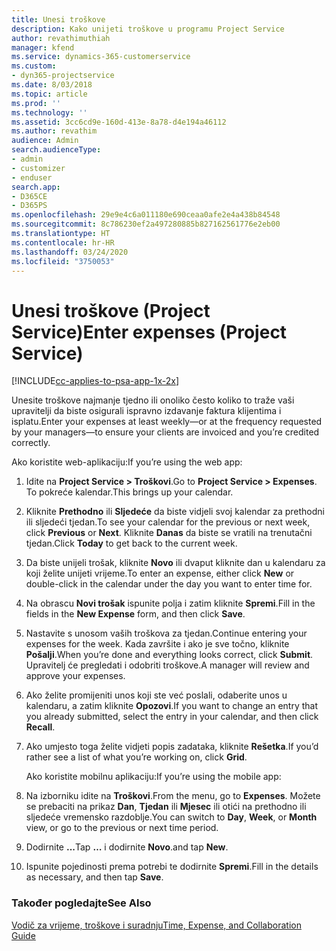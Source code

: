 ```yaml
---
title: Unesi troškove
description: Kako unijeti troškove u programu Project Service
author: revathimuthiah
manager: kfend
ms.service: dynamics-365-customerservice
ms.custom:
- dyn365-projectservice
ms.date: 8/03/2018
ms.topic: article
ms.prod: ''
ms.technology: ''
ms.assetid: 3cc6cd9e-160d-413e-8a78-d4e194a46112
ms.author: revathim
audience: Admin
search.audienceType:
- admin
- customizer
- enduser
search.app:
- D365CE
- D365PS
ms.openlocfilehash: 29e9e4c6a011180e690ceaa0afe2e4a438b84548
ms.sourcegitcommit: 8c786230ef2a497280885b827162561776e2eb00
ms.translationtype: HT
ms.contentlocale: hr-HR
ms.lasthandoff: 03/24/2020
ms.locfileid: "3750053"
---
```

# <a name="enter-expenses-project-service"></a><span data-ttu-id="5e199-103">Unesi troškove (Project Service)</span><span class="sxs-lookup"><span data-stu-id="5e199-103">Enter expenses (Project Service)</span></span>

[!INCLUDE[cc-applies-to-psa-app-1x-2x](../includes/cc-applies-to-psa-app-1x-2x.md)]

<span data-ttu-id="5e199-104">Unesite troškove najmanje tjedno ili onoliko često koliko to traže vaši upravitelji da biste osigurali ispravno izdavanje faktura klijentima i isplatu.</span><span class="sxs-lookup"><span data-stu-id="5e199-104">Enter your expenses at least weekly—or at the frequency requested by your managers—to ensure your clients are invoiced and you’re credited correctly.</span></span>  
  
 <span data-ttu-id="5e199-105">Ako koristite web-aplikaciju:</span><span class="sxs-lookup"><span data-stu-id="5e199-105">If you’re using the web app:</span></span>  
  
1. <span data-ttu-id="5e199-106">Idite na **Project Service > Troškovi**.</span><span class="sxs-lookup"><span data-stu-id="5e199-106">Go to **Project Service > Expenses**.</span></span> <span data-ttu-id="5e199-107">To pokreće kalendar.</span><span class="sxs-lookup"><span data-stu-id="5e199-107">This brings up your calendar.</span></span>  
  
2. <span data-ttu-id="5e199-108">Kliknite **Prethodno** ili **Sljedeće** da biste vidjeli svoj kalendar za prethodni ili sljedeći tjedan.</span><span class="sxs-lookup"><span data-stu-id="5e199-108">To see your calendar for the previous or next week, click **Previous** or **Next**.</span></span> <span data-ttu-id="5e199-109">Kliknite **Danas** da biste se vratili na trenutačni tjedan.</span><span class="sxs-lookup"><span data-stu-id="5e199-109">Click **Today** to get back to the current week.</span></span>  
  
3. <span data-ttu-id="5e199-110">Da biste unijeli trošak, kliknite **Novo** ili dvaput kliknite dan u kalendaru za koji želite unijeti vrijeme.</span><span class="sxs-lookup"><span data-stu-id="5e199-110">To enter an expense, either click **New** or double-click in the calendar under the day you want to enter time for.</span></span>  
  
4. <span data-ttu-id="5e199-111">Na obrascu **Novi trošak** ispunite polja i zatim kliknite **Spremi**.</span><span class="sxs-lookup"><span data-stu-id="5e199-111">Fill in the fields in the **New Expense** form, and then click **Save**.</span></span>  
  
5. <span data-ttu-id="5e199-112">Nastavite s unosom vaših troškova za tjedan.</span><span class="sxs-lookup"><span data-stu-id="5e199-112">Continue entering your expenses for the week.</span></span> <span data-ttu-id="5e199-113">Kada završite i ako je sve točno, kliknite **Pošalji**.</span><span class="sxs-lookup"><span data-stu-id="5e199-113">When you’re done and everything looks correct, click **Submit**.</span></span> <span data-ttu-id="5e199-114">Upravitelj će pregledati i odobriti troškove.</span><span class="sxs-lookup"><span data-stu-id="5e199-114">A manager will review and approve your expenses.</span></span>  
  
6. <span data-ttu-id="5e199-115">Ako želite promijeniti unos koji ste već poslali, odaberite unos u kalendaru, a zatim kliknite **Opozovi**.</span><span class="sxs-lookup"><span data-stu-id="5e199-115">If you want to change an entry that you already submitted, select the entry in your calendar, and then click **Recall**.</span></span>  
  
7. <span data-ttu-id="5e199-116">Ako umjesto toga želite vidjeti popis zadataka, kliknite **Rešetka**.</span><span class="sxs-lookup"><span data-stu-id="5e199-116">If you’d rather see a list of what you’re working on, click **Grid**.</span></span>  
  
   <span data-ttu-id="5e199-117">Ako koristite mobilnu aplikaciju:</span><span class="sxs-lookup"><span data-stu-id="5e199-117">If you’re using the mobile app:</span></span>  
  
8. <span data-ttu-id="5e199-118">Na izborniku idite na **Troškovi**.</span><span class="sxs-lookup"><span data-stu-id="5e199-118">From the menu, go to **Expenses**.</span></span>     <span data-ttu-id="5e199-119">Možete se prebaciti na prikaz **Dan**, **Tjedan** ili **Mjesec** ili otići na prethodno ili sljedeće vremensko razdoblje.</span><span class="sxs-lookup"><span data-stu-id="5e199-119">You can switch to **Day**, **Week**, or **Month** view, or go to the previous or next time period.</span></span>  
  
9. <span data-ttu-id="5e199-120">Dodirnite **...**</span><span class="sxs-lookup"><span data-stu-id="5e199-120">Tap **…**</span></span> <span data-ttu-id="5e199-121">i dodirnite **Novo**.</span><span class="sxs-lookup"><span data-stu-id="5e199-121">and tap **New**.</span></span>  
  
10. <span data-ttu-id="5e199-122">Ispunite pojedinosti prema potrebi te dodirnite **Spremi**.</span><span class="sxs-lookup"><span data-stu-id="5e199-122">Fill in the details as necessary, and then tap **Save**.</span></span>  
  
### <a name="see-also"></a><span data-ttu-id="5e199-123">Također pogledajte</span><span class="sxs-lookup"><span data-stu-id="5e199-123">See Also</span></span>  
 [<span data-ttu-id="5e199-124">Vodič za vrijeme, troškove i suradnju</span><span class="sxs-lookup"><span data-stu-id="5e199-124">Time, Expense, and Collaboration Guide</span></span>](../project-service/time-expense-collaboration-guide.md)
